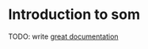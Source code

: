 # Introduction to som

TODO: write [great documentation](http://jacobian.org/writing/what-to-write/)
